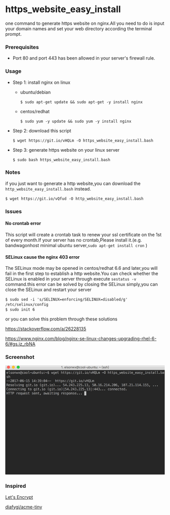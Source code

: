 # https_website_easy_install
one command to generate https website on nginx.All you need to do is input your domain names and set your web directory according the terminal prompt.

### Prerequisites

- Port 80 and port 443 has been allowed in your server's firewall rule.

### Usage

- Step 1: install nginx on linux

  - ubuntu/debian

    ````
    $ sudo apt-get update && sudo apt-get -y install nginx
    ````

  - centos/redhat

    ```
    $ sudo yum -y update && sudo yum -y install nginx
    ```

- Step 2: download this script

  ``` 
  $ wget https://git.io/vHQLm -O https_website_easy_install.bash
  ```

- Step 3: generate https website on your linux server

  ```
  $ sudo bash https_website_easy_install.bash
  ```




### Notes

if you just want to generate a http website,you can download the `http_website_easy_install.bash` instead.

```
$ wget https://git.io/vQfud -O http_website_easy_install.bash
```



### Issues

#### No crontab error

This script will create a crontab task to renew your ssl certificate on the 1st of every month.If your server has no crontab,Please install it.(e.g. bandwagonhost minimal ubuntu server,`sudo apt-get install cron` )

#### SELinux cause the nginx 403 error

The SELinux mode may be opened in centos/redhat 6.6 and later,you will fail in the first step to establish a http website.You can check whether the SELinux is enabled in your server through execute `sestatus -v` command.this error can be solved by closing the SELinux simply,you can close the SELinux and restart your server

```
$ sudo sed -i 's/SELINUX=enforcing/SELINUX=disabled/g' /etc/selinux/config
$ sudo init 6
```

or you can solve this problem through these solutions

https://stackoverflow.com/a/26228135

https://www.nginx.com/blog/nginx-se-linux-changes-upgrading-rhel-6-6/#gs.iz_rbNA


### Screenshot

![screenshot](screenshot/20170613.gif)



###  Inspired

[Let's Encrypt](https://letsencrypt.org)

[diafygi/acme-tiny](https://github.com/diafygi/acme-tiny)


